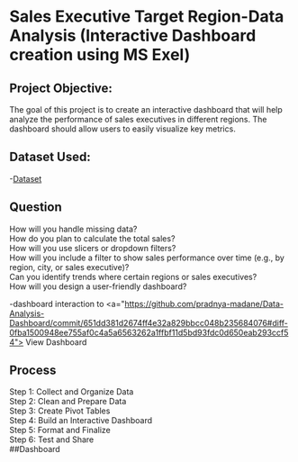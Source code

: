 # Sales Executive Target Region-Data Analysis (Interactive Dashboard creation using MS Exel)
## Project Objective:
The goal of this project is to create an interactive dashboard that will help analyze the performance     of sales executives in different regions. The dashboard should allow users to easily visualize key metrics.
## Dataset Used:
-<a href="https://github.com/pradnya-madane">Dataset</a>
## Question 
How will you handle missing data?<br>
How do you plan to calculate the total sales?<br>
How will you use slicers or dropdown filters?<br>
How will you include a filter to show sales performance over time (e.g., by region, city, or sales executive)?<br>
Can you identify trends where certain regions or sales executives?<br>
How will you design a user-friendly dashboard?<br>

-dashboard interaction to <a="https://github.com/pradnya-madane/Data-Analysis-Dashboard/commit/651dd381d2674ff4e32a829bbcc048b235684076#diff-0fba1500948ee755af0c4a5a6563262a1ffbf11d5bd93fdc0d650eab293ccf54"> View Dashboard</a>
## Process
Step 1: Collect and Organize Data<br>
Step 2: Clean and Prepare Data<br>
Step 3: Create Pivot Tables<br>
Step 4: Build an Interactive Dashboard<br>
Step 5: Format and Finalize<br>
Step 6: Test and Share<br>
##Dashboard





 




